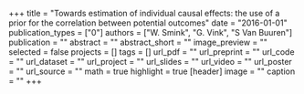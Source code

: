 +++
title = "Towards estimation of individual causal effects: the use of a prior for the correlation between potential outcomes"
date = "2016-01-01"
publication_types = ["0"]
authors = ["W. Smink", "G. Vink", "S Van Buuren"]
publication = ""
abstract = ""
abstract_short = ""
image_preview = ""
selected = false
projects = []
tags = []
url_pdf = ""
url_preprint = ""
url_code = ""
url_dataset = ""
url_project = ""
url_slides = ""
url_video = ""
url_poster = ""
url_source = ""
math = true
highlight = true
[header]
image = ""
caption = ""
+++
